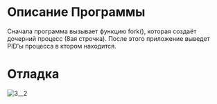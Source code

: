 # Описание Программы
Сначала программа вызывает функцию fork(), которая создаёт дочерний процесс (8ая строчка). После этого приложение выведет PID'ы процесса в ктором находится.
# Отладка
![3__2](https://user-images.githubusercontent.com/105882180/169384990-795f289b-4885-4ab1-b1c7-72a00cf183cc.jpg)
